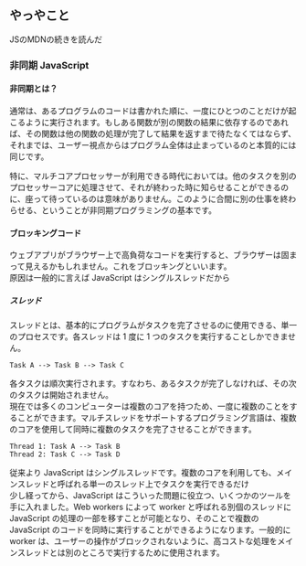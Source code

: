 ## やっやこと
JSのMDNの続きを読んだ

### 非同期 JavaScript
#### 非同期とは？
通常は、あるプログラムのコードは書かれた順に、一度にひとつのことだけが起こるように実行されます。もしある関数が別の関数の結果に依存するのであれば、その関数は他の関数の処理が完了して結果を返すまで待たなくてはならず、それまでは、ユーザー視点からはプログラム全体は止まっているのと本質的には同じです。

特に、マルチコアプロセッサーが利用できる時代においては。他のタスクを別のプロセッサーコアに処理させて、それが終わった時に知らせることができるのに、座って待っているのは意味がありません。このように合間に別の仕事を終わらせる、ということが非同期プログラミングの基本です。  

#### ブロッキングコード
ウェブアプリがブラウザー上で高負荷なコードを実行すると、ブラウザーは固まって見えるかもしれません。これをブロッキングといいます。  
原因は一般的に言えば JavaScript はシングルスレッドだから  

##### スレッド
スレッドとは、基本的にプログラムがタスクを完了させるのに使用できる、単一のプロセスです。各スレッドは 1 度に 1 つのタスクを実行することしかできません。  
```
Task A --> Task B --> Task C
```
各タスクは順次実行されます。すなわち、あるタスクが完了しなければ、その次のタスクは開始されません。  
現在では多くのコンピューターは複数のコアを持つため、一度に複数のことをすることができます。マルチスレッドをサポートするプログラミング言語は、複数のコアを使用して同時に複数のタスクを完了させることができます。  
```
Thread 1: Task A --> Task B
Thread 2: Task C --> Task D
```

従来より JavaScript はシングルスレッドです。複数のコアを利用しても、メインスレッドと呼ばれる単一のスレッド上でタスクを実行できるだけ  
少し経ってから、JavaScript はこういった問題に役立つ、いくつかのツールを手に入れました。Web workers によって worker と呼ばれる別個のスレッドに JavaScript の処理の一部を移すことが可能となり、そのことで複数の JavaScript のコードを同時に実行することができるようになります。一般的に worker は、ユーザーの操作がブロックされないように、高コストな処理をメインスレッドとは別のところで実行するために使用されます。

